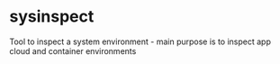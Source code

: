 # sysinspect
Tool to inspect a system environment - main purpose is to inspect app cloud and container environments
